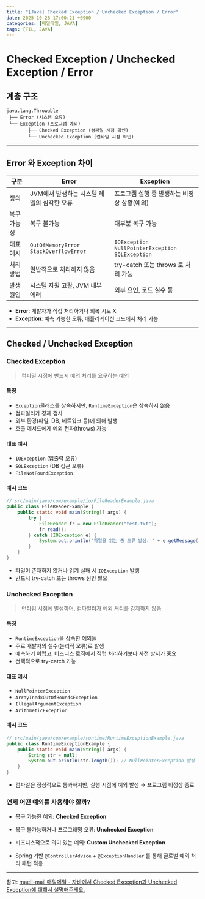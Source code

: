 ```yaml
---
title: "[Java] Checked Exception / Unchecked Exception / Error"
date: 2025-10-28 17:00:21 +0900
categories: [매일메일, JAVA]
tags: [TIL, JAVA]
---
```


# Checked Exception / Unchecked Exception / Error

## 계층 구조
```
java.lang.Throwable
 ├── Error (시스템 오류)
 └── Exception (프로그램 예외)
        ├── Checked Exception (컴파일 시점 확인)
        └── Unchecked Exception (런타임 시점 확인)
```

---

## Error 와 Exception 차이

| 구분 | **Error** | **Exception** |
| --- | --- | --- |
| 정의 | JVM에서 발생하는 시스템 레벨의 심각한 오류 | 프로그램 실행 중 발생하는 비정상 상황(예외) |
| 복구 가능성 | 복구 불가능 | 대부분 복구 가능 |
| 대표 예시 | `OutOfMemoryError`<br/>`StackOverflowError` | `IOException`<br/>`NullPointerException`<br/>`SQLException` |
| 처리 방법 | 일반적으로 처리하지 않음 | try-catch 또는 throws 로 처리 가능 |
| 발생 원인 | 시스템 자원 고갈, JVM 내부 에러 | 외부 요인, 코드 실수 등 |

- **Error**: 개발자가 직접 처리하거나 회복 시도 X
- **Exception**: 예측 가능한 오류, 애플리케이션 코드에서 처리 가능

---

## Checked / Unchecked Exception

### Checked Exception

> 컴파일 시점에 반드시 예외 처리를 요구하는 예외


#### 특징

- `Exception`클래스를 상속하지만, `RuntimeException`은 상속하지 않음
- 컴파일러가 강제 검사
- 외부 환경(파일, DB, 네트워크 등)에 의해 발생
- 호출 메서드에게 예외 전파(throws) 가능

#### 대표 예시

- `IOException` (입출력 오류)
- `SQLException` (DB 접근 오류)
- `FileNotFoundException`

#### 예시 코드

```java
// src/main/java/com/example/io/FileReaderExample.java
public class FileReaderExample {
    public static void main(String[] args) {
        try {
            FileReader fr = new FileReader("test.txt");
            fr.read();
        } catch (IOException e) {
            System.out.println("파일을 읽는 중 오류 발생: " + e.getMessage());
        }
    }
}
```

- 파일이 존재하지 않거나 읽기 실패 시 `IOException` 발생
- 반드시 try-catch 또는 throws 선언 필요

### Unchecked Exception

> 런타임 시점에 발생하며, 컴파일러가 예외 처리를 강제하지 않음


#### 특징

- `RuntimeException`을 상속한 예외들
- 주로 개발자의 실수(논리적 오류)로 발생
- 예측하기 어렵고, 비즈니스 로직에서 직럽 처리하기보다 사전 방지가 중요
- 선택적으로 try-catch 가능

#### 대표 예시

- `NullPointerException`
- `ArrayInedxOutOfBoundsException`
- `IllegalArgumentException`
- `ArithmeticException`

#### 예시 코드

```java
// src/main/java/com/example/runtime/RuntimeExceptionExample.java
public class RuntimeExceptionExample {
    public static void main(String[] args) {
        String str = null;
        System.out.println(str.length()); // NullPointerException 발생
    }
}
```

- 컴파일은 정상적으로 통과하지만, 실행 시점에 예외 발생 → 프로그램 비정상 종료

### 언제 어떤 예외를 사용해야 할까?

- 복구 가능한 예외: **Checked Exception**
- 복구 불가능하거나 프로그래밍 오류: **Unchecked Exception**

- 비즈니스적으로 의미 있는 예외: **Custom Unchecked Exception**
- Spring 기반 `@ControllerAdvice` + `@ExceptionHandler` 를 통해 글로벌 예외 처리 패턴 적용

---

참고: [maeil-mail 매일메일 - 자바에서 Checked Exception과 Unchecked Exception에 대해서 설명해주세요.](https://www.maeil-mail.kr/question/50)
